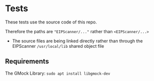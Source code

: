 # Tests

These tests use the source code of this repo.

Therefore the paths are `"EIPScanner/..."` rather than `<EIPScanner/...>`
* The source files are being linked directly rather than through the EIPScanner `/usr/local/lib` shared object file 


## Requirements

The GMock Library: `sudo apt install libgmock-dev`